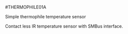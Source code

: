 <!--- PrjInfo ---> <!--- Please remove this line after manually editing --->
<!--- 00a56be08b96043df9e37d6aff7b6990 --->
<!--- Created:2017-01-02T16:17:57.995176: ---> 
<!--- Author:Mlab: ---> 
<!--- AuthorEmail:email@mlab.cz: ---> 
<!--- Tags:None: ---> 
<!--- Ust:rtDescription.en]
Simple thermophile temperature sensor

[InfoShortDescription.cs]
Infracerveny teplomer

[InfoLongDescription.en]
Contact less IR temperature sensor with SMBus interface.


[InfoLongDescription.cs]
Umoznuje bezkontaktni mereni teploty objektu. Pro mereni se vyuziva IR zareni z oblasti priblizne 2um.
 
[End]: ---> 
<!--- Name:THERMOPHILE01A: --->
#THERMOPHILE01A 
<!--- LongName --->
Simple thermophile temperature sensor
<!--- ELongName ---> 

<!--- Lead --->
Contact less IR temperature sensor with SMBus interface.
<!--- ELead ---> 


​
​
<!--- Description --->
<!--- EDescription --->
<!--- Content --->
<!--- EContent --->
            